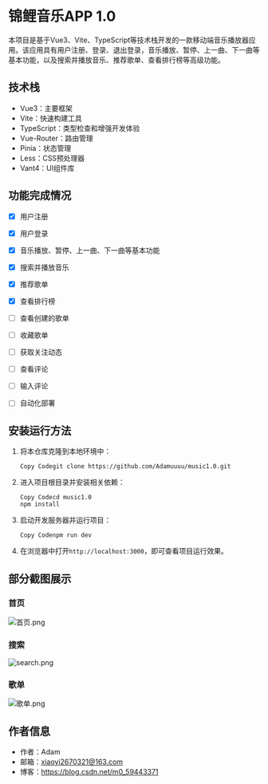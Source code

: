 # 锦鲤音乐APP 1.0

本项目是基于Vue3、Vite、TypeScript等技术栈开发的一款移动端音乐播放器应用。该应用具有用户注册、登录、退出登录，音乐播放、暂停、上一曲、下一曲等基本功能，以及搜索并播放音乐、推荐歌单、查看排行榜等高级功能。

## 技术栈

- Vue3：主要框架
- Vite：快速构建工具
- TypeScript：类型检查和增强开发体验
- Vue-Router：路由管理
- Pinia：状态管理
- Less：CSS预处理器
- Vant4：UI组件库

## 功能完成情况

- [x] 用户注册
- [x] 用户登录
- [x] 音乐播放、暂停、上一曲、下一曲等基本功能
- [x] 搜索并播放音乐
- [x] 推荐歌单
- [x] 查看排行榜
- [ ] 查看创建的歌单
- [ ] 收藏歌单
- [ ] 获取关注动态
- [ ] 查看评论
- [ ] 输入评论
- [ ] 自动化部署





## 安装运行方法

1. 将本仓库克隆到本地环境中：

   ```
   Copy Codegit clone https://github.com/Adamuuuu/music1.0.git
   ```

2. 进入项目根目录并安装相关依赖：

   ```
   Copy Codecd music1.0
   npm install
   ```

3. 启动开发服务器并运行项目：

   ```
   Copy Codenpm run dev
   ```

4. 在浏览器中打开`http://localhost:3000`，即可查看项目运行效果。

## 部分截图展示
### 首页
![首页.png](https://s2.loli.net/2023/03/29/PkXB8iRCnIFOLSZ.png)
### 搜索
![search.png](https://s2.loli.net/2023/03/29/zpx8ROEHFZs5ate.png)
### 歌单
![歌单.png](https://s2.loli.net/2023/03/29/PAoqze7kjLMd3pO.png)



## 作者信息

- 作者：Adam
- 邮箱：xiaoyi2670321@163.com
- 博客：https://blog.csdn.net/m0_59443371


